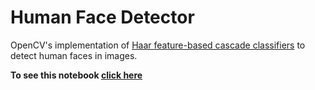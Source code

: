 
# Human Face Detector


OpenCV's implementation of [Haar feature-based cascade classifiers](http://docs.opencv.org/trunk/d7/d8b/tutorial_py_face_detection.html) to detect human faces in images.  

**To see this notebook [click here](https://github.com/cristobalpina/human-face-detector/blob/master/face-detector.ipynb)**
